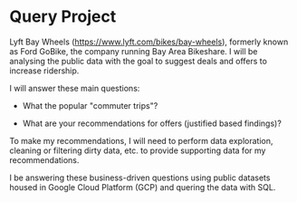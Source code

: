 # Query Project

Lyft Bay Wheels (https://www.lyft.com/bikes/bay-wheels), formerly known as Ford GoBike, the company running Bay Area Bikeshare. I will be analysing the public data with the goal to suggest deals and offers to increase ridership.
  
I will answer these main questions: 

  * What the popular "commuter trips"? 
  
  * What are your recommendations for offers (justified based findings)?


To make my recommendations, I will need to perform data exploration, cleaning or filtering dirty data, etc. to provide supporting data for my recommendations. 

I be answering these business-driven questions using public datasets housed in Google Cloud Platform (GCP) and quering the data with SQL.
